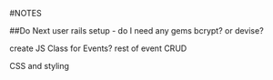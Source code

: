 #NOTES

##Do Next
user rails setup - do I need any gems bcrypt? or devise?

create JS Class for Events?
rest of event CRUD


CSS and styling